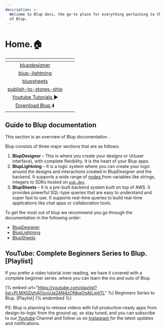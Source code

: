 ```yaml
---
description: >-
  Welcome to Blup docs, the go-to place for everything pertaining to the innards
  of Blup.
---
```


# Home.🏠



<table data-view="cards"><thead><tr><th align="center"></th><th></th><th></th></tr></thead><tbody><tr><td align="center"><a data-mention href="bluplightning/blupdesigner/">blupdesigner</a></td><td></td><td></td></tr><tr><td align="center"><a data-mention href="bluplightning/blup-lightning/">blup-lightning</a></td><td></td><td></td></tr><tr><td align="center"><a data-mention href="bluplightning/blupsheets/">blupsheets</a></td><td></td><td></td></tr><tr><td align="center"><a data-mention href="bluplightning/publish-to-stores-ship/">publish-to-stores-ship</a></td><td></td><td></td></tr><tr><td align="center"><a href="https://www.youtube.com/watch?v=QHQiDpPJYcQ&#x26;list=PLMXGDzhAj1zuUJa2AN4zONbqOnAtLmhTL&#x26;ab_channel=Blup">Youtube Tutorials </a>▶️</td><td></td><td></td></tr><tr><td align="center"><a href="https://blup.in/downloads">Download Blup </a>⬇️</td><td></td><td></td></tr></tbody></table>

## Guide to Blup documentation

This section is an overview of Blup documentation .&#x20;

Blup consists of three major sections that are as follows:

1. **BlupDesigner** – This is where you create your designs or UI(user interface), with complete flexibility. It is the heart of your Blup apps.
2. **BlupLightning** – It is a logic system where you can create your logic around the designs and interactions created in BlupDesigner and the backend. It supports a wide range of [nodes ](bluplightning/blup-lightning/blup-sheet-node.md)from variables like strings, integers to SDKs hosted on [`pub.dev`](https://www.pub.dev).
3. **BlupSheets** – It is a pre-built backend system built on top of AWS. It provides powerful SQL-type queries that are easy to understand and super fast to use. It supports real-time queries to build real-time applications like chat apps or collaboration tools.

To get the most out of blup we recommend you go through the documentation in the following order:&#x20;

* [BlupDesigner](bluplightning/blupdesigner/)
* [BlupLightning](bluplightning/blup-lightning/)
* [BlupSheets](bluplightning/blupsheets/)

## YouTube: Complete Beginners Series to Blup. \[Playlist]

If you prefer a video tutorial over reading, we have it covered with a complete beginner series .where you can learn the ins and outs of Blup.

{% embed url="https://youtube.com/playlist?list=PLMXGDzhAj1zuUJa2AN4zONbqOnAtLmhTL" %}
Beginners Series to Blup. \[Playlist]
{% endembed %}

PS: Blup is planning to release videos with full production-ready apps from design-to-logic from the ground up, so stay tuned, and you can subscribe to our[ Youtube](https://www.youtube.com/channel/UCtHCCHdBcPAlwxWkeAIUxtg) Channel and follow us on [Instagram ](https://instagram.com/blup\_tool?igshid=YmMyMTA2M2Y=)for the latest updates and notifications.
